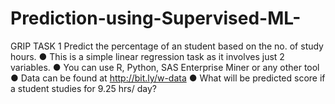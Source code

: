 # Prediction-using-Supervised-ML-
GRIP TASK 1
Predict the percentage of an student based on the no. of study hours. 
● This is a simple linear regression task as it involves just 2 variables.
● You can use R, Python, SAS Enterprise Miner or any other tool 
● Data can be found at http://bit.ly/w-data
● What will be predicted score if a student studies for 9.25 hrs/ day?
